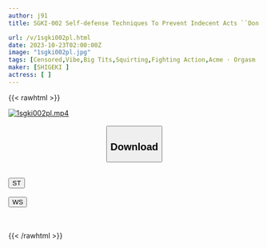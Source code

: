 ```yaml
---
author: j91
title: SGKI-002 Self-defense Techniques To Prevent Indecent Acts ``Don't Show Your Face How You're Feeling.'' If You're Feeling It, You'll Turn On The Thugs! Unresponsive No Matter What You Do

url: /v/1sgki002pl.html
date: 2023-10-23T02:00:00Z
image: "1sgki002pl.jpg"
tags: [Censored,Vibe,Big Tits,Squirting,Fighting Action,Acme · Orgasm	 ]
maker: [SHIGEKI ]
actress: [ ]
---
```



{{< rawhtml >}}

<div class="video" data-videoid="7m0RAM7VmBF89w">
    <a href="javascript:;">
        <img src="https://my.j91.asia/v/1sgki002pl.jpg" width="WIDTH" height="HEIGHT" alt="1sgki002pl.mp4" loading="lazy">
    </a>
</div>

<script type="text/javascript" src="https://j91.asia/asset/on-demand-st.js"></script>

<br>
  <link rel="stylesheet" href="https://j91.asia/asset/bs5.css">
  
  <center>
  <button class="btn btn-primary" type="button" data-bs-toggle="collapse" data-bs-target=".multi-collapse" aria-expanded="false" aria-controls="multiCollapseExample1 multiCollapseExample2"><h2>Download</h2></button></center>
</p>
<div class="row">
  <div class="col">
    <div class="collapse multi-collapse" id="multiCollapseExample1">
      <div class="card card-body">
	      	      <br>
<div class="buttons">  
<a href="https://streamtape.to/v/7m0RAM7VmBF89w"><button class="btn-hover color-3"><i class="fa fa-download"></i> ST</button></a></div>
    </div>
  </div>
</div>
  <div class="col">
    <div class="collapse multi-collapse" id="multiCollapseExample2">
      <div class="card card-body">
	      <br>
<div class="buttons">
    <a href="https://wolfstream.tv/0u1mt2ebc5qr"><button class="btn-hover color-9"><i class="fa fa-download"></i> WS</button></a></div>
<br><br>
      </div>
    </div>
  </div>
</div>

{{< /rawhtml >}}
